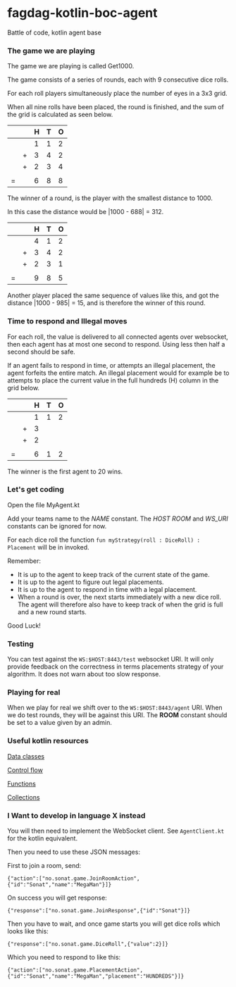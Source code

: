 # fagdag-kotlin-boc-agent
Battle of code, kotlin agent base

### The game we are playing

The game we are playing is called Get1000.

The game consists of a series of rounds, each with 9 consecutive dice rolls.

For each roll players simultaneously place the number of eyes in a 3x3 grid.

When all nine rolls have been placed, the round is finished, and the sum  of the grid is calculated
as seen below.


| |  | H | T | O |
|---|---|---|----|----| 
| |  |1 |1 |2| |
| | +| 3|4 |2| |
| | +| 2| 3| 4 |
| |  |   |  |  |
|=|  |  6| 8 | 8| |

The winner of a round, is the player with the smallest distance to 1000.

In this case the distance would be |1000 - 688| = 312.

| |  | H | T | O |
|---|---|---|----|----|
| |  |4 |1 |2| |
| | +| 3|4 |2| |
| | +| 2| 3| 1 |
| |  |   |  |  |
|=|  |  9| 8 | 5| |

Another player placed the same sequence of values like this, and got the distance |1000 - 985| = 15, and 
is therefore the winner of this round.


### Time to respond and Illegal moves

For each roll, the value is delivered to all connected agents over websocket, 
then each agent has at most one second to respond. Using less then half a second should be safe.

If an agent fails to respond in time, or attempts an illegal placement, the agent forfeits the entire match.
An illegal placement would for example be to attempts to place the current value in the full hundreds (H) column in the grid below. 

| |  | H | T | O |
|---|---|---|----|----|
| |  |1 |1 |2| |
| | +| 3| | | |
| | +| 2| |  |
| |  |   |  |  |
|=|  |  6| 1 | 2| | 

The winner is the first agent to 20 wins.


### Let's get coding
Open the file MyAgent.kt

Add your teams name to the _NAME_ constant.
The _HOST_ _ROOM_ and _WS_URI_ constants can be ignored for now.

For each dice roll the function ```fun myStrategy(roll : DiceRoll) : Placement``` will be in invoked.

Remember:

* It is up to the agent to keep track of the current state of the game.
* It is up to the agent to figure out legal placements.
* It is up to the agent to respond in time with a legal placement.
* When a round is over, the next starts immediately with a new dice roll. The agent will therefore also have to keep track of when the grid is full and a new round starts.

Good Luck!

### Testing
You can test against the ```WS:$HOST:8443/test``` websocket URI.
It will only provide feedback on the correctness in terms placements strategy
of your algorithm. It does not warn about too slow response.


### Playing for real
When we play for real we shift over to the ```WS:$HOST:8443/agent``` URI.
When we do test rounds, they will be against this URI.
The __ROOM__ constant should be set to a value given by an admin.


### Useful kotlin resources
[Data classes](https://kotlinlang.org/docs/reference/data-classes.html)

[Control flow](https://kotlinlang.org/docs/reference/control-flow.html)

[Functions](https://kotlinlang.org/docs/reference/functions.html)

[Collections](https://kotlinlang.org/docs/reference/collections.html)


### I Want to develop in language X instead

You will then need to implement the WebSocket client.
See ```AgentClient.kt``` for the kotlin equivalent.

Then you need to use these JSON messages:

First to join a room, send:

```{"action":["no.sonat.game.JoinRoomAction",{"id":"Sonat","name":"MegaMan"}]}```

On success you will get response:

```{"response":["no.sonat.game.JoinResponse",{"id":"Sonat"}]}```


Then you have to wait, and once game starts you will get dice rolls which looks like this:

```{"response":["no.sonat.game.DiceRoll",{"value":2}]}```

Which you need to respond to like this:

```{"action":["no.sonat.game.PlacementAction",{"id":"Sonat","name":"MegaMan","placement":"HUNDREDS"}]}```

